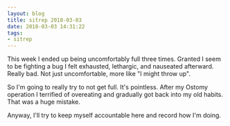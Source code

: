 ```yaml
---
layout: blog
title: sitrep 2018-03-03
date: 2018-03-03 14:31:22
tags:
- sitrep
---
```

This week I ended up being uncomfortably full three times. Granted I seem to be fighting a bug I felt exhausted, lethargic, and nauseated afterward. Really bad. Not just uncomfortable, more like "I might throw up".

So I'm going to really try to not get full. It's pointless. After my Ostomy operation I terrified of overeating and gradually got back into my old habits. That was a huge mistake. 

Anyway, I'll try to keep myself accountable here and record how I'm doing.